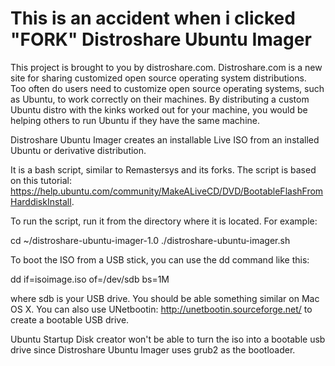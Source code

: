 This is an accident when i clicked "FORK"
Distroshare Ubuntu Imager
=========================

This project is brought to you by distroshare.com.  Distroshare.com is 
a new site for sharing customized open source operating system distributions.  
Too often do users need to customize open source operating systems, 
such as Ubuntu, to work correctly on their machines.  By distributing 
a custom Ubuntu distro with the kinks worked out for your machine, you 
would be helping others to run Ubuntu if they have the same machine.



Distroshare Ubuntu Imager creates an installable Live ISO from an installed 
Ubuntu or derivative distribution.

It is a bash script, similar to Remastersys and its forks.  The script is 
based on this tutorial: https://help.ubuntu.com/community/MakeALiveCD/DVD/BootableFlashFromHarddiskInstall. 

To run the script, run it from the directory where it is located.  For example:


cd ~/distroshare-ubuntu-imager-1.0
./distroshare-ubuntu-imager.sh

To boot the ISO from a USB stick, you can use the dd command like this:

dd if=isoimage.iso of=/dev/sdb bs=1M

where sdb is your USB drive.  You should be able something similar on Mac OS X.
You can also use UNetbootin: http://unetbootin.sourceforge.net/ to create a 
bootable USB drive.

Ubuntu Startup Disk creator won't be able to turn the iso into a bootable 
usb drive since Distroshare Ubuntu Imager uses grub2 as the bootloader.
